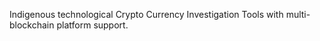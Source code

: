 Indigenous technological Crypto Currency Investigation Tools with multi-blockchain platform support.
